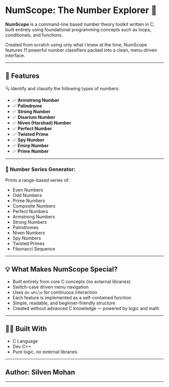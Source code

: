 # NumScope: The Number Explorer 🔢

**NumScope** is a command-line based number theory toolkit written in C, built entirely using foundational programming concepts such as loops, conditionals, and functions.

Created from scratch using only what I knew at the time, NumScope features 11 powerful number classifiers packed into a clean, menu-driven interface.

---

## 🧠 Features

🔍 Identify and classify the following types of numbers:

- ✅ **Armstrong Number**
- ✅ **Palindrome**
- ✅ **Strong Number**
- ✅ **Disarium Number**
- ✅ **Niven (Harshad) Number**
- ✅ **Perfect Number**
- ✅ **Twisted Prime**
- ✅ **Spy Number**
- ✅ **Emirp Number**
- ✅ **Prime Number**

---

### 🔁 Number Series Generator:
Prints a range-based series of:
- Even Numbers
- Odd Numbers
- Prime Numbers
- Composite Numbers
- Perfect Numbers
- Armstrong Numbers
- Strong Numbers
- Palindromes
- Niven Numbers
- Spy Numbers
- Twisted Primes
- Fibonacci Sequence


---

## 💡 What Makes NumScope Special?

- Built entirely from core C concepts (no external libraries)
- Switch-case driven menu navigation
- Uses `do-while` for continuous interaction
- Each feature is implemented as a self-contained function
- Simple, readable, and beginner-friendly structure
- Created without advanced C knowledge — powered by logic and math

---

## 👨‍💻 Built With

- C Language
- Dev C++
- Pure logic, no external libraries

---

## Author: Silven Mohan

---
